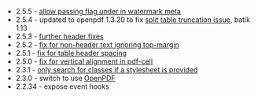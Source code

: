 * 2.5.5 - [allow passing flag under in watermark meta](https://github.com/clj-pdf/clj-pdf/pull/207)
* 2.5.4 - updated to openpdf 1.3.20 to fix [split table truncation issue](https://github.com/clj-pdf/clj-pdf/issues/203), batik 1.13
* 2.5.3 - [further header fixes](https://github.com/clj-pdf/clj-pdf/pull/202)
* 2.5.2 - [fix for non-header text ignoring top-margin](https://github.com/clj-pdf/clj-pdf/pull/201)
* 2.5.1 - [fix for table header spacing](https://github.com/clj-pdf/clj-pdf/pull/198)
* 2.5.0 - [fix for vertical alignment in pdf-cell](https://github.com/clj-pdf/clj-pdf/pull/197)
* 2.3.1 - [only search for classes if a stylesheet is provided](https://github.com/clj-pdf/clj-pdf/pull/163)
* 2.3.0 - switch to use [OpenPDF](https://librepdf.github.io/OpenPDF/)
* 2.2.34 - expose event hooks

